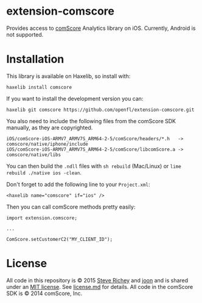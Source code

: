 # extension-comscore

Provides access to [comScore](http://www.comscore.com/) Analytics library on iOS. Currently, Android is not supported.

# Installation

This library is available on Haxelib, so install with:

    haxelib install comscore

If you want to install the development version you can:

    haxelib git comscore https://github.com/openfl/extension-comscore.git

You also need to include the following files from the comScore SDK manually, as they are copyrighted.

    iOS/comScore-iOS-ARMV7_ARMV7S_ARM64-2-5/comScore/headers/*.h   -> comscore/native/iphone/include
    iOS/comScore-iOS-ARMV7_ARMV7S_ARM64-2-5/comScore/libcomScore.a -> comscore/native/libs

You can then build the `.ndll` files with `sh rebuild` (Mac/Linux) or `lime rebuild ./native ios -clean`.

Don't forget to add the following line to your `Project.xml`:

	<haxelib name="comscore" if="ios" />

Then you can call comScore methods pretty easily:

	import extension.comscore;

	...

	ComScore.setCustomerC2("MY_CLIENT_ID");

# License

All code in this repository is &copy; 2015 [Steve Richey](https://github.com/steverichey) and [joon](https://github.com/joonjoonjoon) and is shared under an [MIT license](https://tldrlegal.com/license/mit-license). See [license.md](./license.md) for details. All code in the comScore SDK is &copy; 2014 comScore, Inc.
